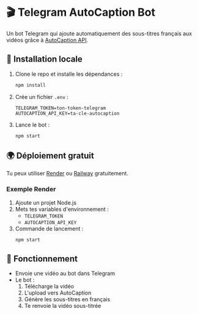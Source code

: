 # 🎬 Telegram AutoCaption Bot

Un bot Telegram qui ajoute automatiquement des sous-titres français aux vidéos grâce à [AutoCaption API](https://developers.autocaption.io).

## 🚀 Installation locale

1. Clone le repo et installe les dépendances :
   ```bash
   npm install
   ```

2. Crée un fichier `.env` :
   ```env
   TELEGRAM_TOKEN=ton-token-telegram
   AUTOCAPTION_API_KEY=ta-cle-autocaption
   ```

3. Lance le bot :
   ```bash
   npm start
   ```

## 🌍 Déploiement gratuit

Tu peux utiliser [Render](https://render.com) ou [Railway](https://railway.app) gratuitement.

### Exemple Render

1. Ajoute un projet Node.js
2. Mets tes variables d'environnement :
   - `TELEGRAM_TOKEN`
   - `AUTOCAPTION_API_KEY`
3. Commande de lancement :
   ```bash
   npm start
   ```

## 📌 Fonctionnement

- Envoie une vidéo au bot dans Telegram
- Le bot :
  1. Télécharge la vidéo
  2. L'upload vers AutoCaption
  3. Génère les sous-titres en français
  4. Te renvoie la vidéo sous-titrée
